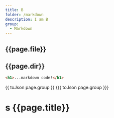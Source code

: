 ```yaml
---
title: B
folder: /markdown
description: I am B
group:
  - Markdown
---
```


## {{page.file}}

## {{page.dir}}

<link rel="stylesheet" href="style.css" />

```html
<h1>...markdown code!</h1>
```

{{ toJson page.group }}
{{{ toJson page.group }}}

# s {{page.title}}

<script src="index.js"></script>

